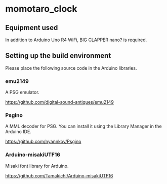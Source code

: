 # momotaro_clock

## Equipment used

In addition to Arduino Uno R4 WiFi, BIG CLAPPER nano? is required.

## Setting up the build environment

Please place the following source code in the Arduino libraries.

### emu2149

A PSG emulator.

https://github.com/digital-sound-antiques/emu2149

### Psgino

A MML decoder for PSG. You can install it using the Library Manager in the Arduino IDE.

https://github.com/nyannkov/Psgino


### Arduino-misakiUTF16

Misaki font library for Arduino.

https://github.com/Tamakichi/Arduino-misakiUTF16


